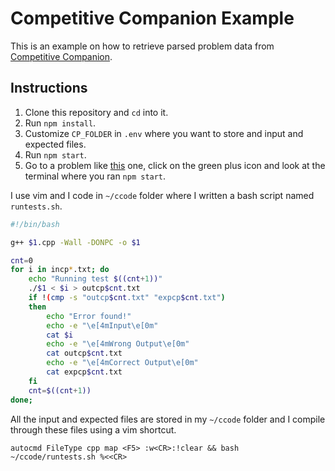 # Competitive Companion Example

This is an example on how to retrieve parsed problem data from [Competitive Companion](https://github.com/jmerle/competitive-companion).

## Instructions

1. Clone this repository and `cd` into it.
2. Run `npm install`.
3. Customize `CP_FOLDER` in `.env` where you want to store and input and expected files.
4. Run `npm start`.
5. Go to a problem like [this](http://codeforces.com/problemset/problem/1/A) one, click on the green plus icon and look at the terminal where you ran `npm start`.

I use vim and I code in `~/ccode` folder where I written a bash script named `runtests.sh`.

```bash
#!/bin/bash

g++ $1.cpp -Wall -DONPC -o $1

cnt=0
for i in incp*.txt; do
	echo "Running test $((cnt+1))"
	./$1 < $i > outcp$cnt.txt
	if !(cmp -s "outcp$cnt.txt" "expcp$cnt.txt")
	then
		echo "Error found!"
		echo -e "\e[4mInput\e[0m"
		cat $i
		echo -e "\e[4mWrong Output\e[0m"
		cat outcp$cnt.txt
		echo -e "\e[4mCorrect Output\e[0m"
		cat expcp$cnt.txt
	fi
	cnt=$((cnt+1))
done;
```

All the input and expected files are stored in my `~/ccode` folder and I compile through these files using a vim shortcut.

```vimrc
autocmd FileType cpp map <F5> :w<CR>:!clear && bash ~/ccode/runtests.sh %<<CR>
```
